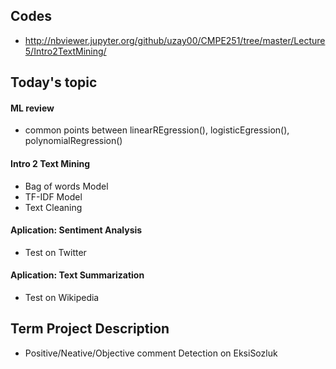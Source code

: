 ## Codes
 - http://nbviewer.jupyter.org/github/uzay00/CMPE251/tree/master/Lecture5/Intro2TextMining/


## Today's topic
#### ML review
  - common points between linearREgression(), logisticEgression(), polynomialRegression()
#### Intro 2 Text Mining
  - Bag of words Model
  - TF-IDF Model
  - Text Cleaning
#### Aplication: Sentiment Analysis
 - Test on Twitter 

#### Aplication: Text Summarization
 - Test on Wikipedia
 
## Term Project Description
 - Positive/Neative/Objective comment Detection on EksiSozluk
